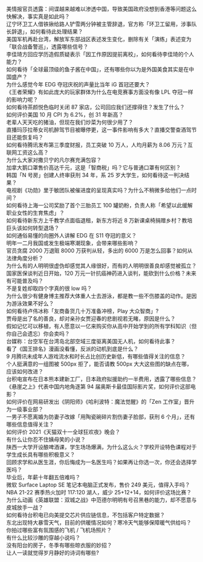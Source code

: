 美情报官员透露：间谍越来越难以渗透中国，导致美国政府没想到香港等问题这么快解决，事实真是如此吗？  
辽宁环卫工人借铁锹给路人铲雪两分钟被主管辞退，官方称「环卫工留用，涉事队长辞退」，如何看待此处理结果？  
美国军机再赴台湾，解放军东部战区表述发生变化，删除有关「演练」表述变为「联合战备警巡」，透露哪些信号？  
李佳琦方回应学历造假质疑表示「因工作原因提前离校」，如何看待李佳琦的个人能力？  
如何看待「全球最顶级的鱼子酱在中国」，还有哪些你以为是外国美食其实是在中国盛产？  
为什么感觉今年 EDG 夺冠庆祝的声量比当年 iG 首冠还要大？  
《王者荣耀》有如此庞大的玩家群体为什么在电竞赛事方面没有像 LPL 夺冠一样的影响力呢？  
如何看待茶颜悦色临时关闭 87 家店，公司回应我们还撑得住？发生了什么？  
如何评价美国 10 月 CPI 为 6.2%，创 31 年新高？  
老辈人天天吃的猪油，但现在我们炒菜为何很少用了？  
直播玛莎拉蒂女司机醉驾节目被曝停更，这一事件影响有多大？直播交警查酒驾节目还能恢复吗？  
如何看待腾讯发布第三季度财报，员工突破 10 万人，人均月薪为 8.06 万元？互联网工资这么高？  
为什么大家对撒贝宁的凡尔赛充满包容？  
加拿大鹅口罩售价高达千元，这是「智商税」吗？它与普通口罩有何区别？  
韩国「N 号房」创建人终审获刑 34 年，系 25 岁大学生，如何看待这一判决结果？  
电视剧《功勋》里于敏团队被催进度的呈现真实吗？为什么不稍微多给他们一点时间？  
如何看待上海一公司奖励了首个三胎员工 100 罐奶粉，负责人称「希望以此缓解职业女性的生育焦虑」？  
如何看待新东方上千教学点面临退租，新东方将近 8 万新课桌椅捐赠乡村？教培巨头该如何转型退场？  
如何通俗易懂的向圈外人讲解 EDG 在 S11 夺冠的意义？  
明年一二月我国或发生极端寒潮现象，会带来哪些影响？  
官员贪腐 2000 万退赃 8000 万获判从轻，多出的 6000 万是怎么回事？如何从法律角度分析？  
为什么有的人明明很虚伪却感觉其人缘很好，而有的人明明很善良却感觉被孤立？  
国家医保谈判近日开始，120 万元一针抗癌神药进入谈判，能砍到什么价格？未来有可能普及吗？  
不是复姓却取四个字真的很 low 吗？  
为什么很少有健身博主推荐大体重人士去游泳，都是教一些不伤膝盖的动作。是因为游泳效果不好么？  
如何看待卢伟冰称「友商备货几十万准备冲榜，Play 大众智商」?  
贾母是出了名的善良，却对亲孙女贾迎春的悲剧视若无睹，原因是什么？  
假如记忆可以移植，有人愿意以一亿来购买你从高中开始学到的所有学科知识（但你自己会遗忘）你会卖吗？  
台媒称：台空军在台湾岛北部空域三度驱离美国无人机，如何看待此事？  
看了《国王排名》漫画没看懂，反派的动机到底是什么？  
9 月腾讯未成年人游戏流水和时长占比创历史新低，有哪些值得关注的信息？  
个人挺满意的一组图被 500px 拒了，能否请教 500px 大大这些图的缺点在哪，应该如何改进？  
台积电宣布在日本熊本建新工厂，日本政府拟援助约一半费用，透露了哪些信息？  
《悬崖之上》代表中国内地角逐第 94 届奥斯卡最佳国际影片奖，如何评价这部电影？  
如何评价在网易研发出《阴阳师》《哈利波特：魔法觉醒》的「Zen 工作室」晋升为一级事业部？  
一男子不愿离婚为防妻子改嫁「用陶瓷碗碎片割伤妻子脸部，获刑 6 个月」，还有哪些信息值得关注？  
如何评价 2021《天猫双十一全球狂欢夜》晚会？  
有什么让你忍不住姨母笑的小说？  
陕西一大学开设酿啤酒课，学生场场爆满，为什么这么火？学校开设特色课程对于学生成长具有哪些积极意义？  
回顾求学和从医生涯，你后悔成为一名医生吗？如果再让你选一次，你还会选择学医吗？  
毕业后，年薪十年翻五倍难吗？  
微软 Surface Laptop SE 笔记本电脑正式发布，售价 249 美元，值得入手吗？  
NBA 21-22 赛季热火加时 117:120 湖人，威少 25+12+14，如何评价这场比赛？  
为什么动画《英雄联盟：双城之战》中范德尔明明有号召黑巷的能力，却不愿意与皮城放手一战？  
如何看待台积电已向美提交芯片供应链信息，不包括客户特定数据？  
东北出现特大暴雪天气，目前的供暖情况如何？寒冷天气能够保障暖气供给吗？  
你拍过哪些富有氛围感的飞机 / 飞机场照片？  
有什么比较沙雕的穿越小说吗？  
没有阳台的房子，冬季有哪些晾衣服的妙招？  
让人一读就觉得岁月静好的诗词有哪些?  
